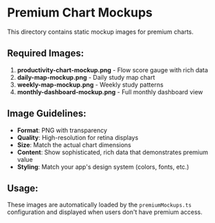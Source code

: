 # Premium Chart Mockups

This directory contains static mockup images for premium charts.

## Required Images:

1. **productivity-chart-mockup.png** - Flow score gauge with rich data
2. **daily-map-mockup.png** - Daily study map chart
3. **weekly-map-mockup.png** - Weekly study patterns  
4. **monthly-dashboard-mockup.png** - Full monthly dashboard view

## Image Guidelines:

- **Format**: PNG with transparency
- **Quality**: High-resolution for retina displays
- **Size**: Match the actual chart dimensions
- **Content**: Show sophisticated, rich data that demonstrates premium value
- **Styling**: Match your app's design system (colors, fonts, etc.)

## Usage:

These images are automatically loaded by the `premiumMockups.ts` configuration and displayed when users don't have premium access.
